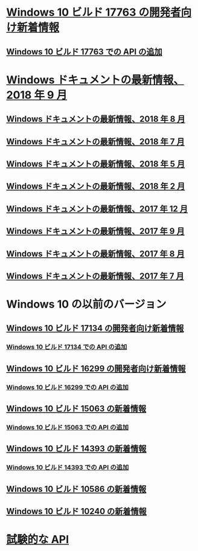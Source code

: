 # [Windows 10 ビルド 17763 の開発者向け新着情報](../whats-new/windows-10-build-17763.md)
## [Windows 10 ビルド 17763 での API の追加](../whats-new/windows-10-build-17763-api-diff.md)
# [Windows ドキュメントの最新情報、2018 年 9 月](../whats-new/windows-docs-september-2018.md)
## [Windows ドキュメントの最新情報、2018 年 8 月](../whats-new/windows-docs-august-2018.md)
## [Windows ドキュメントの最新情報、2018 年 7 月](../whats-new/windows-docs-july-2018.md)
## [Windows ドキュメントの最新情報、2018 年 5 月](../whats-new/windows-docs-may-2018.md)
## [Windows ドキュメントの最新情報、2018 年 2 月](../whats-new/windows-docs-february-2018.md)
## [Windows ドキュメントの最新情報、2017 年 12 月](../whats-new/windows-docs-december-2017.md)
## [Windows ドキュメントの最新情報、2017 年 9 月](../whats-new/windows-docs-september-2017.md)
## [Windows ドキュメントの最新情報、2017 年 8 月](../whats-new/windows-docs-august-2017.md)
## [Windows ドキュメントの最新情報、2017 年 7 月](../whats-new/windows-docs-july-2017.md)
# Windows 10 の以前のバージョン
## [Windows 10 ビルド 17134 の開発者向け新着情報](../whats-new/windows-10-build-17134.md)
### [Windows 10 ビルド 17134 での API の追加](../whats-new/windows-10-build-17134-api-diff.md)
## [Windows 10 ビルド 16299 の開発者向け新着情報](../whats-new/windows-10-build-16299.md)
### [Windows 10 ビルド 16299 での API の追加](../whats-new/windows-10-build-16299-api-diff.md)
## [Windows 10 ビルド 15063 の新着情報](../whats-new/windows-10-build-15063.md)
### [Windows 10 ビルド 15063 での API の追加](../whats-new/windows-10-build-15063-api-diff.md)
## [Windows 10 ビルド 14393 の新着情報](../whats-new/windows-10-build-14393.md)
### [Windows 10 ビルド 14393 での API の追加](../whats-new/windows-10-build-14393-api-diff.md)
## [Windows 10 ビルド 10586 の新着情報](../whats-new/windows-10-build-10586.md)
## [Windows 10 ビルド 10240 の新着情報](../whats-new/windows-10-build-10240.md)
# [試験的な API](../whats-new/experimental-apis.md)
